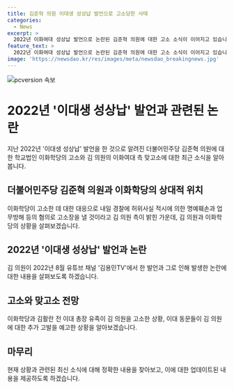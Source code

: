 ```yaml
---
title: 김준혁 의원 이대생 성상납 발언으로 고소당한 사태
categories:
  - News
excerpt: >
  2022년 이화여대 성상납 발언으로 논란된 김준혁 의원에 대한 고소 소식이 이어지고 있습니다. 이화학당이 김 의원을 고소한 데 대응하여 김 의원 측도 이화여대를 맞고소할 예정이라고 합니다. 김 의원은 경찰에 허위사실 적시에 의한 명예훼손과 업무방해 혐의로 고소장을 낼 예정이며, 이에 더해 김 의원에 대한 추가 고발이 예고되고 있습니다. 논란은 계속되고 있으며, 이화여대 학생들과 이화학당, 그리고 김활란 전 이대 총장의 유족들의 관심이 계속될 전망입니다. #김준혁 #이화여대 #고소 #논란
feature_text: >
  2022년 이화여대 성상납 발언으로 논란된 김준혁 의원에 대한 고소 소식이 이어지고 있습니다. 이화학당이 김 의원을 고소한 데 대응하여 김 의원 측도 이화여대를 맞고소할 예정이라고 합니다. 김 의원은 경찰에 허위사실 적시에 의한 명예훼손과 업무방해 혐의로 고소장을 낼 예정이며, 이에 더해 김 의원에 대한 추가 고발이 예고되고 있습니다. 논란은 계속되고 있으며, 이화여대 학생들과 이화학당, 그리고 김활란 전 이대 총장의 유족들의 관심이 계속될 전망입니다. #김준혁 #이화여대 #고소 #논란
image: 'https://newsdao.kr/res/images/meta/newsdao_breakingnews.jpg'
---
```


<p><img src="https://newsdao.kr/res/images/meta/newsdao_breakingnews.jpg" alt="pcversion 속보" /></p>

<h1>2022년 '이대생 성상납' 발언과 관련된 논란</h1>

<p data-ke-size="size16">지난 2022년 '이대생 성상납' 발언을 한 것으로 알려진 더불어민주당 김준혁 의원에 대한 학교법인 이화학당의 고소와 김 의원의 이화여대 측 맞고소에 대한 최근 소식을 알아봅니다.</p>

<h2 data-ke-size="size26">더불어민주당 김준혁 의원과 이화학당의 상대적 위치</h2>

<p data-ke-size="size16">이화학당이 고소한 데 대한 대응으로 내일 경찰에 허위사실 적시에 의한 명예훼손과 업무방해 등의 혐의로 고소장을 낼 것이라고 김 의원 측이 밝힌 가운데, 김 의원과 이화학당의 상황을 살펴보겠습니다.</p>

<h2 data-ke-size="size26">2022년 '이대생 성상납' 발언과 논란</h2>

<p data-ke-size="size16">김 의원이 2022년 8월 유튜브 채널 '김용민TV'에서 한 발언과 그로 인해 발생한 논란에 대한 내용을 살펴보도록 하겠습니다.</p>

<h2 data-ke-size="size26">고소와 맞고소 전망</h2>

<p data-ke-size="size16">이화학당과 김활란 전 이대 총장 유족이 김 의원을 고소한 상황, 이대 동문들이 김 의원에 대한 추가 고발을 예고한 상황을 알아보겠습니다.</p>

<h2 data-ke-size="size26">마무리</h2>

<p data-ke-size="size16">현재 상황과 관련된 최신 소식에 대해 정확한 내용을 찾아보고, 이에 대한 업데이트된 내용을 제공하도록 하겠습니다.</p>


